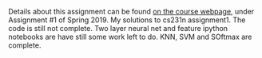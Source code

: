 Details about this assignment can be found [on the course webpage](http://cs231n.github.io/), under Assignment #1 of Spring 2019.
My solutions to cs231n assignment1. The code is still not complete. Two layer neural net and feature ipython notebooks are have still some work left to do. KNN, SVM and SOftmax are complete.
